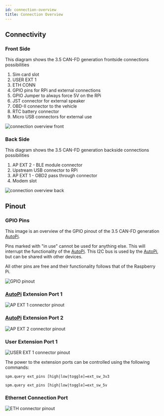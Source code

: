 ```yaml
---
id: connection-overview
title: Connection Overview
---
```


## Connectivity

### Front Side

This diagram shows the 3.5 CAN-FD generation frontside connections possibilities

1. Sim card slot    
2. USER EXT 1
3. ETH CONN
4. GPIO pins for RPi and external connections
5. GPIO Jumper to always force 5V on the RPi
6. JST connector for external speaker
7. OBD-II connector to the vehicle
8. RTC battery connector
9. Micro USB connectors for external use

![connection overview front](/img/hardware/autopi_tmu_socketcan/connection_overview/side1.png)

### Back Side

This diagram shows the 3.5 CAN-FD generation backside connections possibilities

1. AP EXT 2 - BLE module connector
2. Upstream USB connector to RPi
3. AP EXT 1 - OBD2 pass through connector
4. Modem slot


![connection overview back](/img/hardware/autopi_tmu_socketcan/connection_overview/side2.png)

## Pinout

### GPIO Pins

This image is an overview of the GPIO pinout of the 3.5 CAN-FD generation [AutoPi](https://www.autopi.io).

Pins marked with "in use" cannot be used for anything else. This will interrupt the functionality
of the [AutoPi](https://www.autopi.io). This I2C bus is used by the [AutoPi](https://www.autopi.io), but can be shared with other devices. 

All other pins are free and their functionality follows that of the Raspberry Pi.

![GPIO pinout](/img/hardware/autopi_tmu_socketcan/connection_overview/gpio_pinout_gen3.5.png) 

### [AutoPi](https://www.autopi.io) Extension Port 1

![AP EXT 1 connector pinout](/img/hardware/autopi_tmu_socketcan/connection_overview/AP_EXT1.png)

### [AutoPi](https://www.autopi.io) Extension Port 2

![AP EXT 2 connector pinout](/img/hardware/autopi_tmu_socketcan/connection_overview/AP_EXT2.png)

### User Extension Port 1

![USER EXT 1 connector pinout](/img/hardware/autopi_tmu_socketcan/connection_overview/USER_EXT1.png)

The power to the extension ports can be controlled using the following commands:

`spm.query ext_pins [high|low|toggle]=ext_sw_3v3`

`spm.query ext_pins [high|low|toggle]=ext_sw_5v`

### Ethernet Connection Port

![ETH connector pinout](/img/hardware/autopi_tmu_socketcan/connection_overview/ETH_CONN.png)
